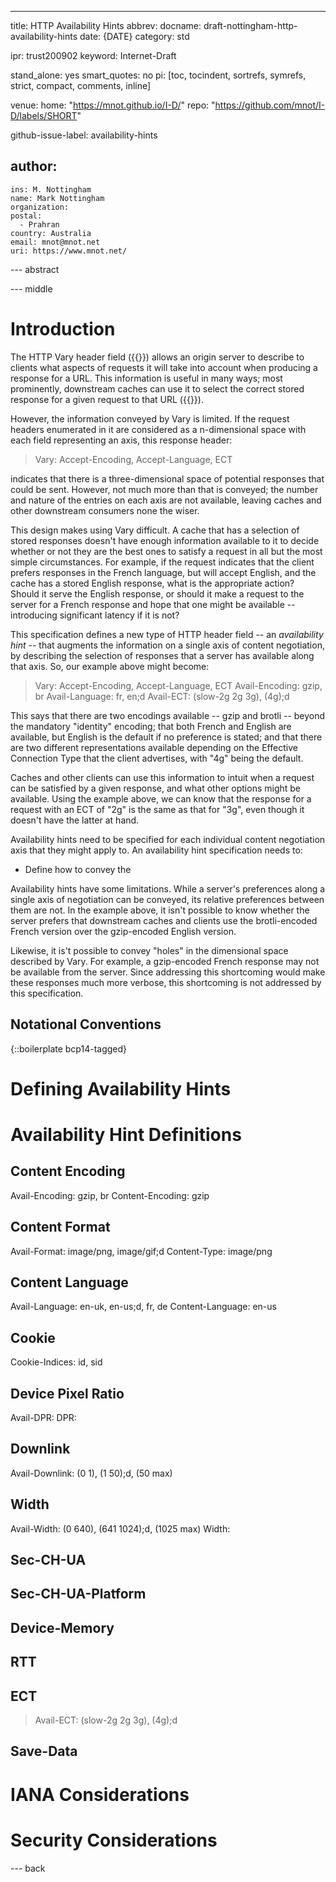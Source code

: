 ---
title: HTTP Availability Hints
abbrev:
docname: draft-nottingham-http-availability-hints
date: {DATE}
category: std

ipr: trust200902
keyword: Internet-Draft

stand_alone: yes
smart_quotes: no
pi: [toc, tocindent, sortrefs, symrefs, strict, compact, comments, inline]

venue:
  home: "https://mnot.github.io/I-D/"
  repo: "https://github.com/mnot/I-D/labels/SHORT"

github-issue-label: availability-hints

author:
 -
    ins: M. Nottingham
    name: Mark Nottingham
    organization:
    postal:
      - Prahran
    country: Australia
    email: mnot@mnot.net
    uri: https://www.mnot.net/


--- abstract



--- middle


# Introduction

The HTTP Vary header field ({{}}) allows an origin server to describe to clients what aspects of requests it will take into account when producing a response for a URL. This information is useful in many ways; most prominently, downstream caches can use it to select the correct stored response for a given request to that URL ({{}}).

However, the information conveyed by Vary is limited. If the request headers enumerated in it are considered as a n-dimensional space with each field representing an axis, this response header:

> Vary: Accept-Encoding, Accept-Language, ECT

indicates that there is a three-dimensional space of potential responses that could be sent. However, not much more than that is conveyed; the number and nature of the entries on each axis are not available, leaving caches and other downstream consumers none the wiser.

This design makes using Vary difficult. A cache that has a selection of stored responses doesn't have enough information available to it to decide whether or not they are the best ones to satisfy a request in all but the most simple circumstances. For example, if the request indicates that the client prefers responses in the French language, but will accept English, and the cache has a stored English response, what is the appropriate action? Should it serve the English response, or should it make a request to the server for a French response and hope that one might be available -- introducing significant latency if it is not?

This specification defines a new type of HTTP header field -- an _availability hint_ -- that augments the information on a single axis of content negotiation, by describing the selection of responses that a server has available along that axis. So, our example above might become:

> Vary: Accept-Encoding, Accept-Language, ECT
> Avail-Encoding: gzip, br
> Avail-Language: fr, en;d
> Avail-ECT: (slow-2g 2g 3g), (4g);d

This says that there are two encodings available -- gzip and brotli -- beyond the mandatory "identity" encoding; that both French and English are available, but English is the default if no preference is stated; and that there are two different representations available depending on the Effective Connection Type that the client advertises, with "4g" being the default.

Caches and other clients can use this information to intuit when a request can be satisfied by a given response, and what other options might be available. Using the example above, we can know that the response for a request with an ECT of "2g" is the same as that for "3g", even though it doesn't have the latter at hand.

Availability hints need to be specified for each individual content negotiation axis that they might apply to. An availability hint specification needs to:
* Define how to convey the


Availability hints have some limitations. While a server's preferences along a single axis of negotiation can be conveyed, its relative preferences between them are not. In the example above, it isn't possible to know whether the server prefers that downstream caches and clients use the brotli-encoded French version over the gzip-encoded English version.

Likewise, it is't possible to convey "holes" in the dimensional space described by Vary. For example, a gzip-encoded French response may not be available from the server. Since addressing this shortcoming would make these responses much more verbose, this shortcoming is not addressed by this specification.



## Notational Conventions

{::boilerplate bcp14-tagged}


# Defining Availability Hints



# Availability Hint Definitions

## Content Encoding

Avail-Encoding: gzip, br
Content-Encoding: gzip

## Content Format

Avail-Format: image/png, image/gif;d
Content-Type: image/png

## Content Language

Avail-Language: en-uk, en-us;d, fr, de
Content-Language: en-us

## Cookie

Cookie-Indices: id, sid


## Device Pixel Ratio

Avail-DPR:
DPR:

## Downlink

Avail-Downlink: (0 1), (1 50);d, (50 max)


## Width

Avail-Width: (0 640), (641 1024);d, (1025 max)
Width:

## Sec-CH-UA

## Sec-CH-UA-Platform


## Device-Memory

## RTT

## ECT

> Avail-ECT: (slow-2g 2g 3g), (4g);d

## Save-Data


# IANA Considerations

# Security Considerations


--- back

